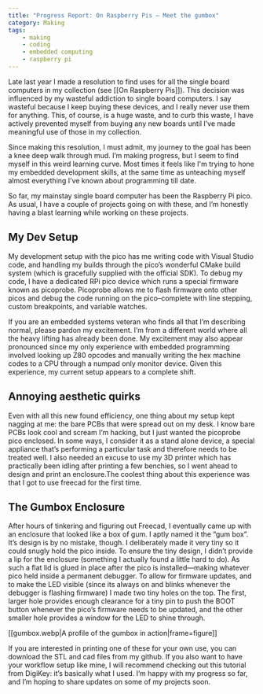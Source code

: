 ```yaml
---
title: "Progress Report: On Raspberry Pis — Meet the gumbox"
category: Making
tags:
    - making
    - coding
    - embedded computing
    - raspberry pi
---
```

Late last year I made a resolution to find uses for all the single board computers in my collection (see [[On Raspberry Pis]]).  This decision was influenced by my wasteful addiction to single board computers. I say wasteful because I keep buying these devices, and I really never use them for anything. This, of course, is a huge waste, and to curb this waste, I have actively prevented myself from buying any new boards until I’ve made meaningful use of those in my collection. 

<!--more -->

Since making this resolution, I must admit, my journey to the goal has been a knee deep walk through mud. I’m making progress, but I seem to find myself in this weird learning curve. Most times it feels like I'm trying to hone my embedded development skills, at the same time as unteaching myself almost everything I’ve known about programming till date.

So far, my mainstay single board computer has been the Raspberry Pi pico. As usual, I have a couple of projects going on with these, and I’m honestly having a blast learning while working on these projects. 

## My Dev Setup

My development setup with the pico has me writing code with Visual Studio code, and handling my builds through the pico’s wonderful CMake build system (which is gracefully supplied with the official SDK). To debug my code, I have a dedicated RPi pico device which runs a special firmware known as picoprobe. Picoprobe allows me to flash firmware onto other picos and debug the code running on the pico–complete with line stepping, custom breakpoints, and variable watches.

If you are an embedded systems veteran who finds all that I’m describing normal, please pardon my excitement. I’m from a different world where all the heavy lifting has already been done. My excitement may also appear pronounced since my only experience with embedded programming involved looking up Z80 opcodes and manually writing the hex machine codes to a CPU through a numpad only monitor device. Given this experience, my current setup appears to a complete shift.

## Annoying aesthetic quirks

Even with all this new found efficiency, one thing about my setup kept nagging at me: the bare PCBs that were spread out on my desk. I know bare PCBs look cool and scream I’m hacking, but I just wanted the picoprobe pico enclosed. In some ways, I consider it as a stand alone device, a special appliance that’s performing a particular task and therefore needs to be treated well. I also needed an excuse to use my 3D printer which has practically been idling after printing a few benchies, so I went ahead to design and print an enclosure.The coolest thing about this experience was that I got to use freecad for the first time. 

## The Gumbox Enclosure
After hours of tinkering and figuring out Freecad, I eventually came up with an enclosure that looked like a box of gum. I aptly named it the “gum box”. It’s design is by no mistake, though. I deliberately made it very tiny so it could snugly hold the pico inside. 
To ensure the tiny design, I didn’t provide a lip for the enclosure (something I actually found a little hard to do). As such a flat lid is glued in place after the pico is installed—making whatever pico held inside a permanent debugger. To allow for firmware updates, and to make the LED visible (since its always on and blinks whenever the debugger is flashing firmware) I made two tiny holes on the top. The first, larger hole provides enough clearance for a tiny pin to push the BOOT button whenever the pico’s firmware needs to be updated, and the other smaller hole provides a window for the LED to shine through.

[[gumbox.webp|A profile of the gumbox in action|frame=figure]]

If you are interested in printing one of these for your own use, you can download the STL and cad files from my github. If you also want to have your workflow setup like mine, I will recommend checking out this tutorial from DigiKey: it’s basically what I used. I’m happy with my progress so far, and I’m hoping to share updates on some of my projects soon. 
